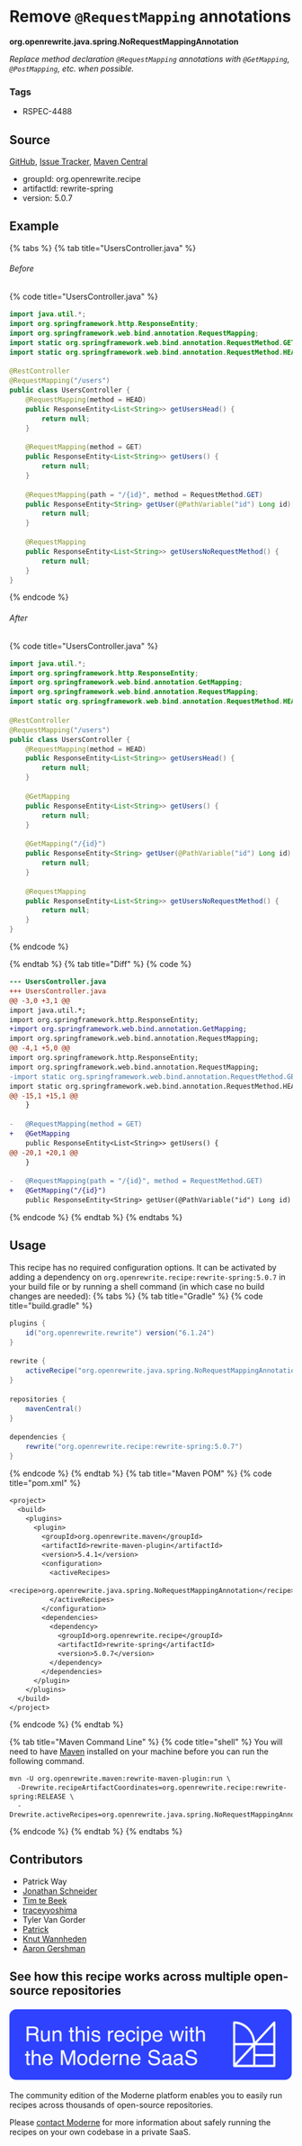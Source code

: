 # Remove `@RequestMapping` annotations

**org.openrewrite.java.spring.NoRequestMappingAnnotation**

_Replace method declaration `@RequestMapping` annotations with `@GetMapping`, `@PostMapping`, etc. when possible._

### Tags

* RSPEC-4488

## Source

[GitHub](https://github.com/openrewrite/rewrite-spring/blob/main/src/main/java/org/openrewrite/java/spring/NoRequestMappingAnnotation.java), [Issue Tracker](https://github.com/openrewrite/rewrite-spring/issues), [Maven Central](https://central.sonatype.com/artifact/org.openrewrite.recipe/rewrite-spring/5.0.7/jar)

* groupId: org.openrewrite.recipe
* artifactId: rewrite-spring
* version: 5.0.7

## Example


{% tabs %}
{% tab title="UsersController.java" %}

###### Before
{% code title="UsersController.java" %}
```java
import java.util.*;
import org.springframework.http.ResponseEntity;
import org.springframework.web.bind.annotation.RequestMapping;
import static org.springframework.web.bind.annotation.RequestMethod.GET;
import static org.springframework.web.bind.annotation.RequestMethod.HEAD;

@RestController
@RequestMapping("/users")
public class UsersController {
    @RequestMapping(method = HEAD)
    public ResponseEntity<List<String>> getUsersHead() {
        return null;
    }

    @RequestMapping(method = GET)
    public ResponseEntity<List<String>> getUsers() {
        return null;
    }

    @RequestMapping(path = "/{id}", method = RequestMethod.GET)
    public ResponseEntity<String> getUser(@PathVariable("id") Long id) {
        return null;
    }

    @RequestMapping
    public ResponseEntity<List<String>> getUsersNoRequestMethod() {
        return null;
    }
}
```
{% endcode %}

###### After
{% code title="UsersController.java" %}
```java
import java.util.*;
import org.springframework.http.ResponseEntity;
import org.springframework.web.bind.annotation.GetMapping;
import org.springframework.web.bind.annotation.RequestMapping;
import static org.springframework.web.bind.annotation.RequestMethod.HEAD;

@RestController
@RequestMapping("/users")
public class UsersController {
    @RequestMapping(method = HEAD)
    public ResponseEntity<List<String>> getUsersHead() {
        return null;
    }

    @GetMapping
    public ResponseEntity<List<String>> getUsers() {
        return null;
    }

    @GetMapping("/{id}")
    public ResponseEntity<String> getUser(@PathVariable("id") Long id) {
        return null;
    }

    @RequestMapping
    public ResponseEntity<List<String>> getUsersNoRequestMethod() {
        return null;
    }
}
```
{% endcode %}

{% endtab %}
{% tab title="Diff" %}
{% code %}
```diff
--- UsersController.java
+++ UsersController.java
@@ -3,0 +3,1 @@
import java.util.*;
import org.springframework.http.ResponseEntity;
+import org.springframework.web.bind.annotation.GetMapping;
import org.springframework.web.bind.annotation.RequestMapping;
@@ -4,1 +5,0 @@
import org.springframework.http.ResponseEntity;
import org.springframework.web.bind.annotation.RequestMapping;
-import static org.springframework.web.bind.annotation.RequestMethod.GET;
import static org.springframework.web.bind.annotation.RequestMethod.HEAD;
@@ -15,1 +15,1 @@
    }

-   @RequestMapping(method = GET)
+   @GetMapping
    public ResponseEntity<List<String>> getUsers() {
@@ -20,1 +20,1 @@
    }

-   @RequestMapping(path = "/{id}", method = RequestMethod.GET)
+   @GetMapping("/{id}")
    public ResponseEntity<String> getUser(@PathVariable("id") Long id) {
```
{% endcode %}
{% endtab %}
{% endtabs %}


## Usage

This recipe has no required configuration options. It can be activated by adding a dependency on `org.openrewrite.recipe:rewrite-spring:5.0.7` in your build file or by running a shell command (in which case no build changes are needed): 
{% tabs %}
{% tab title="Gradle" %}
{% code title="build.gradle" %}
```groovy
plugins {
    id("org.openrewrite.rewrite") version("6.1.24")
}

rewrite {
    activeRecipe("org.openrewrite.java.spring.NoRequestMappingAnnotation")
}

repositories {
    mavenCentral()
}

dependencies {
    rewrite("org.openrewrite.recipe:rewrite-spring:5.0.7")
}
```
{% endcode %}
{% endtab %}
{% tab title="Maven POM" %}
{% code title="pom.xml" %}
```markup
<project>
  <build>
    <plugins>
      <plugin>
        <groupId>org.openrewrite.maven</groupId>
        <artifactId>rewrite-maven-plugin</artifactId>
        <version>5.4.1</version>
        <configuration>
          <activeRecipes>
            <recipe>org.openrewrite.java.spring.NoRequestMappingAnnotation</recipe>
          </activeRecipes>
        </configuration>
        <dependencies>
          <dependency>
            <groupId>org.openrewrite.recipe</groupId>
            <artifactId>rewrite-spring</artifactId>
            <version>5.0.7</version>
          </dependency>
        </dependencies>
      </plugin>
    </plugins>
  </build>
</project>
```
{% endcode %}
{% endtab %}

{% tab title="Maven Command Line" %}
{% code title="shell" %}
You will need to have [Maven](https://maven.apache.org/download.cgi) installed on your machine before you can run the following command.

```shell
mvn -U org.openrewrite.maven:rewrite-maven-plugin:run \
  -Drewrite.recipeArtifactCoordinates=org.openrewrite.recipe:rewrite-spring:RELEASE \
  -Drewrite.activeRecipes=org.openrewrite.java.spring.NoRequestMappingAnnotation
```
{% endcode %}
{% endtab %}
{% endtabs %}

## Contributors
* Patrick Way
* [Jonathan Schneider](mailto:jkschneider@gmail.com)
* [Tim te Beek](mailto:tim@moderne.io)
* [traceyyoshima](mailto:tracey.yoshima@gmail.com)
* Tyler Van Gorder
* [Patrick](mailto:patway99@gmail.com)
* [Knut Wannheden](mailto:knut@moderne.io)
* [Aaron Gershman](mailto:aegershman@gmail.com)


## See how this recipe works across multiple open-source repositories

[![Moderne Link Image](/.gitbook/assets/ModerneRecipeButton.png)](https://app.moderne.io/recipes/org.openrewrite.java.spring.NoRequestMappingAnnotation)

The community edition of the Moderne platform enables you to easily run recipes across thousands of open-source repositories.

Please [contact Moderne](https://moderne.io/product) for more information about safely running the recipes on your own codebase in a private SaaS.
